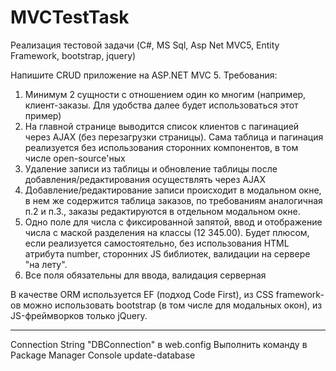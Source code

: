 # MVCTestTask

Реализация тестовой задачи (C#, MS Sql, Asp Net MVC5, Entity Framework, bootstrap, jquery)

Напишите CRUD приложение на ASP.NET MVC 5.
Требования:
1. Минимум 2 сущности с отношением один ко многим (например, клиент-заказы. Для удобства далее будет использоваться этот пример)
2. На главной странице выводится список клиентов с пагинацией через AJAX (без перезагрузки страницы). Сама таблица и пагинация реализуется без использования сторонних компонентов, в том числе open-source'ных
3. Удаление записи из таблицы и обновление таблицы после добавления/редактирования осуществлять через AJAX
4. Добавление/редактирование записи происходит в модальном окне, в нем же содержится таблица заказов, по требованиям аналогичная п.2 и п.3., заказы редактируются в отдельном модальном окне.
5. Одно поле для числа с фиксированной запятой, ввод и отображение числа с маской разделения на классы (12 345.00). Будет плюсом, если реализуется самостоятельно, без использования HTML атрибута number, сторонних JS библиотек, валидации на сервере "на лету".
6. Все поля обязательны для ввода, валидация серверная

В качестве ORM используется EF (подход Code First), из CSS framework-ов можно использовать bootstrap (в том числе для модальных окон), из JS-фреймворков только jQuery.

----

Connection String "DBConnection" в web.config
Выполнить команду в Package Manager Console update-database
